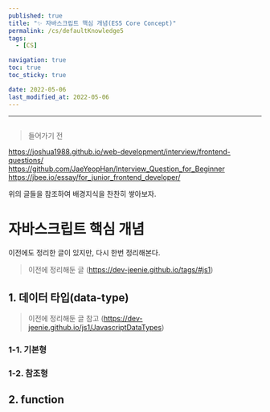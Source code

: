 ```yaml
---
published: true
title: "✨ 자바스크립트 핵심 개념(ES5 Core Concept)"
permalink: /cs/defaultKnowledge5
tags:
  - [CS]

navigation: true
toc: true
toc_sticky: true

date: 2022-05-06
last_modified_at: 2022-05-06
---
```

****
![]()

> 들어가기 전 <br/>

https://joshua1988.github.io/web-development/interview/frontend-questions/
<br/>
https://github.com/JaeYeopHan/Interview_Question_for_Beginner
<br/>
https://jbee.io/essay/for_junior_frontend_developer/
<br/>

위의 글들을 참조하여 배경지식을 찬찬히 쌓아보자.<br/>

# 자바스크립트 핵심 개념

이전에도 정리한 글이 있지만, 다시 한번 정리해본다.<br/>
> 이전에 정리해둔 글 (https://dev-jeenie.github.io/tags/#js1)

## 1. 데이터 타입(data-type)

> 이전에 정리해둔 글 참고 (https://dev-jeenie.github.io/js1/JavascriptDataTypes)




### 1-1. 기본형
### 1-2. 참조형

## 2. function